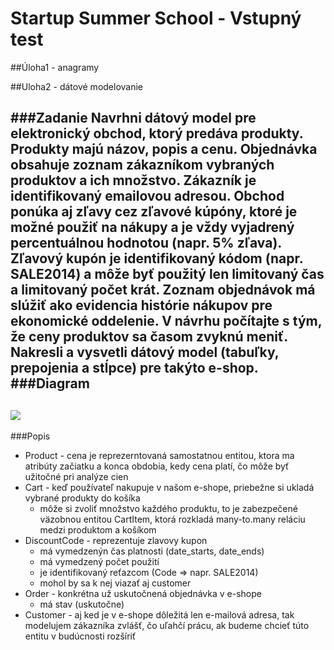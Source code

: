 Startup Summer School - Vstupný test
============

##Úloha1 - anagramy

##Uloha2 - dátové modelovanie 

###Zadanie
Navrhni dátový model pre elektronický obchod, ktorý predáva produkty. Produkty majú názov, popis a cenu. Objednávka obsahuje zoznam zákazníkom vybraných produktov a ich množstvo. Zákazník je identifikovaný emailovou adresou. Obchod ponúka aj zľavy cez zľavové kúpóny, ktoré je možné použiť na nákupy a je vždy vyjadrený percentuálnou hodnotou (napr. 5% zľava). Zľavový kupón je identifikovaný kódom (napr. SALE2014) a môže byť použitý len limitovaný čas a limitovaný počet krát. Zoznam objednávok má slúžiť ako evidencia histórie nákupov pre ekonomické oddelenie. V návrhu počítajte s tým, že ceny produktov sa časom zvyknú meniť.
Nakresli a vysvetli dátový model (tabuľky, prepojenia a stĺpce) pre takýto e-shop.
###Diagram
--
![](https://dl.dropboxusercontent.com/u/55261792/spot_uloha2.png)
--
###Popis
* Product - cena je reprezerntovaná samostatnou entitou, ktora ma atribúty začiatku a konca obdobia, kedy cena platí, čo môže byť užitočné pri analýze cien
* Cart - keď používateľ nakupuje v našom e-shope, priebežne si ukladá vybrané produkty do košíka 
    * môže si zvoliť množstvo každého produktu, to je zabezpečené väzobnou entitou CartItem, ktorá rozkladá many-to.many          reláciu medzi produktom a košíkom
* DiscountCode - reprezentuje zlavovy kupon
    * má vymedzenýn čas platnosti (date_starts, date_ends)
    * má vymedzený počet použití
    * je identifikovaný reťazcom (Code => napr. SALE2014)
    * mohol by sa k nej viazať aj customer
* Order - konkrétna už uskutočnená objednávka v e-shope
    * má stav (uskutočne) 
* Customer - aj ked je v e-shope dôležitá len e-mailová adresa, tak modelujem zákazníka zvlášť, čo uľahčí prácu, ak budeme chcieť túto entitu v budúcnosti rozšíriť

